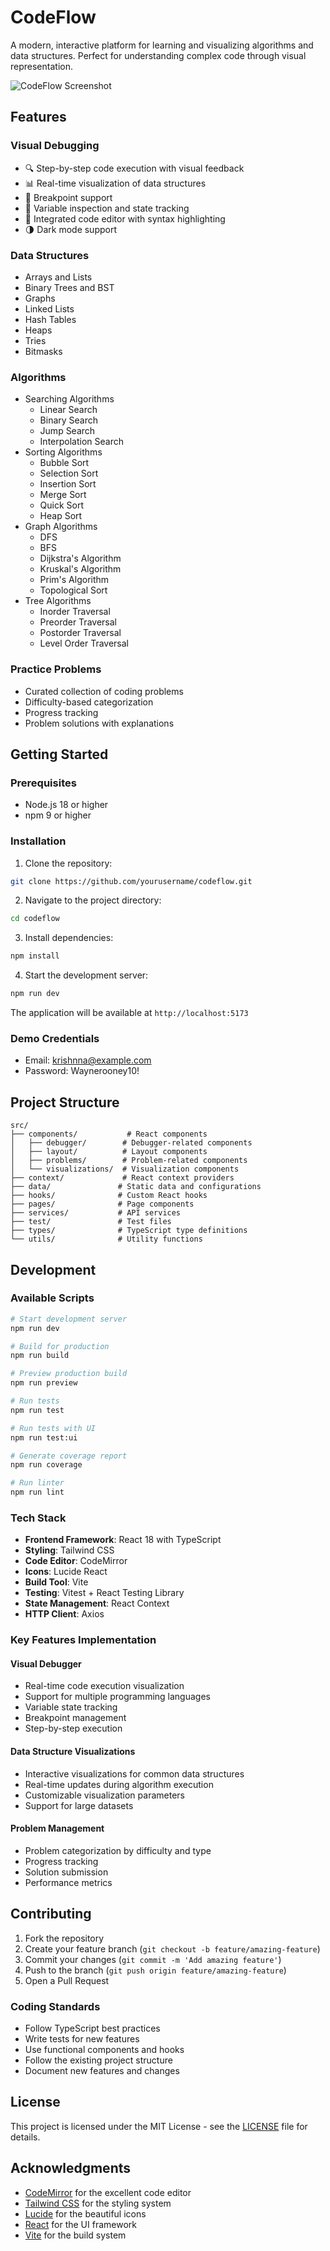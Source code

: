 # CodeFlow

A modern, interactive platform for learning and visualizing algorithms and data structures. Perfect for understanding complex code through visual representation.

![CodeFlow Screenshot](https://images.unsplash.com/photo-1555949963-ff9fe0c870eb?auto=format&fit=crop&q=80&w=3270&ixlib=rb-4.0.3)

## Features

### Visual Debugging
- 🔍 Step-by-step code execution with visual feedback
- 📊 Real-time visualization of data structures
- 🎯 Breakpoint support
- 🔄 Variable inspection and state tracking
- 📝 Integrated code editor with syntax highlighting
- 🌗 Dark mode support

### Data Structures
- Arrays and Lists
- Binary Trees and BST
- Graphs
- Linked Lists
- Hash Tables
- Heaps
- Tries
- Bitmasks

### Algorithms
- Searching Algorithms
  - Linear Search
  - Binary Search
  - Jump Search
  - Interpolation Search
- Sorting Algorithms
  - Bubble Sort
  - Selection Sort
  - Insertion Sort
  - Merge Sort
  - Quick Sort
  - Heap Sort
- Graph Algorithms
  - DFS
  - BFS
  - Dijkstra's Algorithm
  - Kruskal's Algorithm
  - Prim's Algorithm
  - Topological Sort
- Tree Algorithms
  - Inorder Traversal
  - Preorder Traversal
  - Postorder Traversal
  - Level Order Traversal

### Practice Problems
- Curated collection of coding problems
- Difficulty-based categorization
- Progress tracking
- Problem solutions with explanations

## Getting Started

### Prerequisites

- Node.js 18 or higher
- npm 9 or higher

### Installation

1. Clone the repository:
```bash
git clone https://github.com/yourusername/codeflow.git
```

2. Navigate to the project directory:
```bash
cd codeflow
```

3. Install dependencies:
```bash
npm install
```

4. Start the development server:
```bash
npm run dev
```

The application will be available at `http://localhost:5173`

### Demo Credentials
- Email: krishnna@example.com
- Password: Waynerooney10!

## Project Structure

```
src/
├── components/           # React components
│   ├── debugger/        # Debugger-related components
│   ├── layout/          # Layout components
│   ├── problems/        # Problem-related components
│   └── visualizations/  # Visualization components
├── context/             # React context providers
├── data/               # Static data and configurations
├── hooks/              # Custom React hooks
├── pages/              # Page components
├── services/           # API services
├── test/               # Test files
├── types/              # TypeScript type definitions
└── utils/              # Utility functions
```

## Development

### Available Scripts

```bash
# Start development server
npm run dev

# Build for production
npm run build

# Preview production build
npm run preview

# Run tests
npm run test

# Run tests with UI
npm run test:ui

# Generate coverage report
npm run coverage

# Run linter
npm run lint
```

### Tech Stack

- **Frontend Framework**: React 18 with TypeScript
- **Styling**: Tailwind CSS
- **Code Editor**: CodeMirror
- **Icons**: Lucide React
- **Build Tool**: Vite
- **Testing**: Vitest + React Testing Library
- **State Management**: React Context
- **HTTP Client**: Axios

### Key Features Implementation

#### Visual Debugger
- Real-time code execution visualization
- Support for multiple programming languages
- Variable state tracking
- Breakpoint management
- Step-by-step execution

#### Data Structure Visualizations
- Interactive visualizations for common data structures
- Real-time updates during algorithm execution
- Customizable visualization parameters
- Support for large datasets

#### Problem Management
- Problem categorization by difficulty and type
- Progress tracking
- Solution submission
- Performance metrics

## Contributing

1. Fork the repository
2. Create your feature branch (`git checkout -b feature/amazing-feature`)
3. Commit your changes (`git commit -m 'Add amazing feature'`)
4. Push to the branch (`git push origin feature/amazing-feature`)
5. Open a Pull Request

### Coding Standards

- Follow TypeScript best practices
- Write tests for new features
- Use functional components and hooks
- Follow the existing project structure
- Document new features and changes

## License

This project is licensed under the MIT License - see the [LICENSE](LICENSE) file for details.

## Acknowledgments

- [CodeMirror](https://codemirror.net/) for the excellent code editor
- [Tailwind CSS](https://tailwindcss.com/) for the styling system
- [Lucide](https://lucide.dev/) for the beautiful icons
- [React](https://reactjs.org/) for the UI framework
- [Vite](https://vitejs.dev/) for the build system